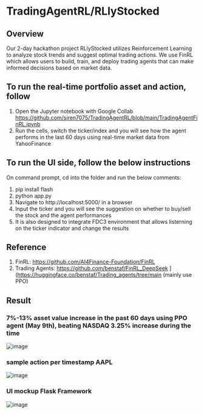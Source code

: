 # TradingAgentRL/RLlyStocked 

## Overview
Our 2-day hackathon project RLlyStocked utilizes Reinforcement Learning to analyze stock trends and suggest optimal trading actions. We use FinRL which allows users to build, train, and deploy trading agents that can make informed decisions based on market data. 

## To run the real-time portfolio asset and action, follow
1. Open the Jupyter notebook with Google Collab https://github.com/siren7075/TradingAgentRL/blob/main/TradingAgentFinRL.ipynb
2. Run the cells, switch the ticker/index and you will see how the agent performs in the last 60 days using real-time market data from YahooFinance

## To run the UI side, follow the below instructions
On command prompt,  cd into the folder and run the below comments:
1. pip install flash
2. python app.py
3. Navigate to http://localhost:5000/ in a browser
4. Input the ticker and you will see the suggestion on whether to buy/sell the stock and the agent performances
5. It is also designed to integrate FDC3 environment that allows listerning on the ticker indicator and change the results

## Reference
1. FinRL: https://github.com/AI4Finance-Foundation/FinRL
2. Trading Agents: https://github.com/benstaf/FinRL_DeepSeek ](https://huggingface.co/benstaf/Trading_agents/tree/main (mainly use PPO)

## Result
### 7%-13% asset value increase in the past 60 days using PPO agent (May 9th), beating NASDAQ 3.25% increase during the time
![image](https://github.com/user-attachments/assets/5a32b6f1-9dc7-453b-9c36-2529c979a041)

### sample action per timestamp AAPL
![image](https://github.com/user-attachments/assets/c87ac42f-9065-41ac-8d26-83cae0bf29bf)

### UI mockup Flask Framework

![image](https://github.com/user-attachments/assets/0be99414-e62e-4ad6-a21f-1729dde7334c)













